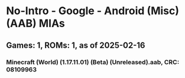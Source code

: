 # No-Intro - Google - Android (Misc) (AAB) MIAs
## Games: 1, ROMs: 1, as of 2025-02-16

### Minecraft (World) (1.17.11.01) (Beta) (Unreleased).aab, CRC: 08109963
